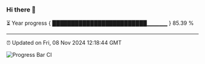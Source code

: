 ### Hi there 👋

⏳ Year progress { █████████████████████████▁▁▁▁▁ } 85.39 %

---

⏰ Updated on Fri, 08 Nov 2024 12:18:44 GMT

![Progress Bar CI](https://github.com/Shyam-Makwana/GitHub-Actions-Demo/workflows/Progress%20Bar%20CI/badge.svg)
